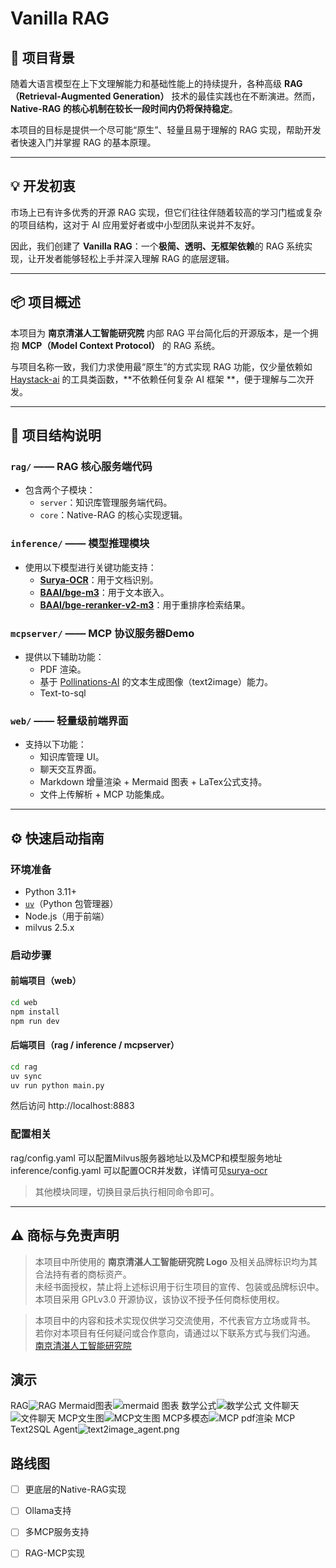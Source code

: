 # Vanilla RAG

## 🌟 项目背景

随着大语言模型在上下文理解能力和基础性能上的持续提升，各种高级 **RAG（Retrieval-Augmented Generation）** 技术的最佳实践也在不断演进。然而，
**Native-RAG 的核心机制在较长一段时间内仍将保持稳定**。

本项目的目标是提供一个尽可能“原生”、轻量且易于理解的 RAG 实现，帮助开发者快速入门并掌握 RAG 的基本原理。

---

## 💡 开发初衷

市场上已有许多优秀的开源 RAG 实现，但它们往往伴随着较高的学习门槛或复杂的项目结构，这对于 AI 应用爱好者或中小型团队来说并不友好。

因此，我们创建了 **Vanilla RAG**：一个**极简、透明、无框架依赖**的 RAG 系统实现，让开发者能够轻松上手并深入理解 RAG 的底层逻辑。

---

## 📦 项目概述

本项目为 **南京清湛人工智能研究院** 内部 RAG 平台简化后的开源版本，是一个拥抱 **MCP（Model Context Protocol）** 的 RAG 系统。

与项目名称一致，我们力求使用最“原生”的方式实现 RAG
功能，仅少量依赖如 [Haystack-ai](https://github.com/deepset-ai/haystack) 的工具类函数，**不依赖任何复杂 AI 框架
**，便于理解与二次开发。

---

## 🧱 项目结构说明

### `rag/` —— RAG 核心服务端代码

- 包含两个子模块：
    - `server`：知识库管理服务端代码。
    - `core`：Native-RAG 的核心实现逻辑。

### `inference/` —— 模型推理模块

- 使用以下模型进行关键功能支持：
    - **[Surya-OCR](https://github.com/VikParuchuri/surya)**：用于文档识别。
    - **[BAAI/bge-m3](https://huggingface.co/BAAI/bge-m3)**：用于文本嵌入。
    - **[BAAI/bge-reranker-v2-m3](https://huggingface.co/BAAI/bge-reranker-v2-m3)**：用于重排序检索结果。

### `mcpserver/` —— MCP 协议服务器Demo

- 提供以下辅助功能：
    - PDF 渲染。
    - 基于 [Pollinations-AI](https://pollinations.ai/) 的文本生成图像（text2image）能力。
    - Text-to-sql

### `web/` —— 轻量级前端界面

- 支持以下功能：
    - 知识库管理 UI。
    - 聊天交互界面。
    - Markdown 增量渲染 + Mermaid 图表 + LaTex公式支持。
    - 文件上传解析 + MCP 功能集成。

---

## ⚙️ 快速启动指南

### 环境准备

- Python 3.11+
- [`uv`](https://github.com/astral-sh/uv)（Python 包管理器）
- Node.js（用于前端）
- milvus 2.5.x

### 启动步骤

#### 前端项目（web）

```bash
cd web
npm install
npm run dev
```

#### 后端项目（rag / inference / mcpserver）

```bash
cd rag
uv sync
uv run python main.py
```

然后访问 http://localhost:8883

### 配置相关

rag/config.yaml 可以配置Milvus服务器地址以及MCP和模型服务地址
inference/config.yaml 可以配置OCR并发数，详情可见[surya-ocr](https://github.com/VikParuchuri/surya)


> 其他模块同理，切换目录后执行相同命令即可。

---

## ⚠️ 商标与免责声明

> 本项目中所使用的 **南京清湛人工智能研究院 Logo** 及相关品牌标识均为其合法持有者的商标资产。  
> 未经书面授权，禁止将上述标识用于衍生项目的宣传、包装或品牌标识中。  
> 本项目采用 GPLv3.0 开源协议，该协议不授予任何商标使用权。

> 本项目中的内容和技术实现仅供学习交流使用，不代表官方立场或背书。
> 若你对本项目有任何疑问或合作意向，请通过以下联系方式与我们沟通。
> [南京清湛人工智能研究院](https://tsingzhan.com/)

## 演示

RAG![RAG](./assets/RAG.png)
Mermaid图表![mermaid 图表](./assets/mermaid.png)
数学公式![数学公式](./assets/laTex.png)
文件聊天![文件聊天](./assets/file-chat.png)
MCP文生图![MCP文生图](./assets/MCP-text2image.png)
MCP多模态![MCP pdf渲染](./assets/MCP-pdf.png)
MCP Text2SQL Agent![text2image_agent.png](./assets/text2image_agent.png)

## 路线图

- [ ] 更底层的Native-RAG实现
- [ ] Ollama支持
- [ ] 多MCP服务支持
- [ ] RAG-MCP实现


